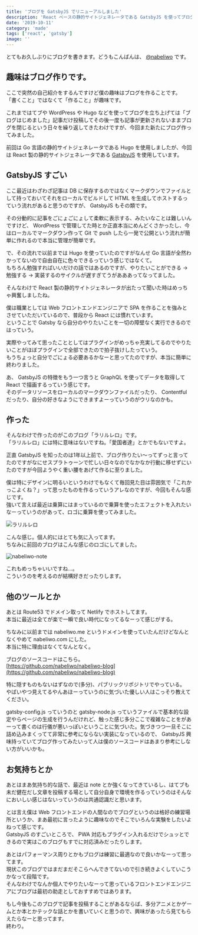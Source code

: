 ```yaml
---
title: 'ブログを GatsbyJS でリニューアルしました'
description: 'React ベースの静的サイトジェネレータである GatsbyJS を使ってブログを作り直したので解説。'
date: '2019-10-11'
category: 'made'
tags: ['react', 'gatsby']
image: ''
---
```


とてもお久しぶりにブログを書きます。どうもこんばんは、 [@nabeliwo](https://twitter.com/nabeliwo) です。

## 趣味はブログ作りです。

ここで突然の自己紹介をするんですけど僕の趣味はブログを作ることです。  
「書くこと」ではなくて「作ること」が趣味です。

これまではてブや WordPress や Hugo などを使ってブログを立ち上げては「ブログはじめました」記事だけ投稿してその後一度も記事が更新されないままブログを閉じるという日々を繰り返してきたわけですが、今回また新たにブログ作ってみました。

前回は Go 言語の静的サイトジェネレータである Hugo を使用しましたが、今回は React 製の静的サイトジェネレータである [GatsbyJS](https://www.gatsbyjs.org/) を使用しています。

## GatsbyJS すごい

ここ最近はわざわざ記事は DB に保存するのではなくマークダウンでファイルとして持っておいてそれをローカルでビルドして HTML を生成してホストするっていう流れがあると思うのですが、 GatsbyJS もその類です。

その分動的に記事をごにょごにょして柔軟に表示する、みたいなことは難しいんですけど、 WordPress で管理してた時とか正直本当にめんどくさかったし、今はローカルでマークダウン作って Git で push したら一発で公開という流れが簡単に作れるので本当に管理が簡単です。

で、その流れで以前までは Hugo を使っていたのですがなんせ Go 言語が全然わかってないので自由自在に色々できるっていう感じではなくて。  
もちろん勉強すればいいだけの話ではあるのですが、やりたいことができる -> 勉強する -> 実装するのサイクルが遅すぎてうがあああってなってました。

そんなわけで React 製の静的サイトジェネレータが出たって聞いた時はめっちゃ興奮しましたね。

僕は職業としては Web フロントエンドエンジニアで SPA を作ることを強みとさせていただいているので、普段から React には慣れています。  
ということで Gatsby なら自分のやりたいことを一切の障壁なく実行できるのではっていう。

実際やってみて思ったこととしてはプラグインがめっちゃ充実してるのでやりたいことがほぼプラグインで全部できたので拍子抜けしたっていう。  
もうちょっと自分でごにょる必要あるかなーと思ってたのですが、本当に簡単に終わりました。

あ、 GatsbyJS の特徴をもう一つ言うと GraphQL を使ってデータを取得して React で描画するっていう感じです。  
そのデータリソースをローカルのマークダウンファイルだったり、 Contentful だったり、自分の好きなようにできますよーっていうのがウリなのかも。

## 作った

そんなわけで作ったのがこのブログ「ラリルレロ」です。  
「ラリルレロ」には特に意味はないですね。「愛国者達」とかでもないですよ。

正直 GatsbyJS を知ったのは1年以上前で、ブログ作りたい〜ってずっと言ってたのですがなにせスプラトゥーンで忙しい日々なのでなかなか行動に移せずにいたのですが今回ようやく重い腰をあげて作るに至りました。

僕は特にデザインに明るいというわけでもなくて毎回見た目は雰囲気で「これかっこよくね？」って思ったものを作るっていうアレなのですが、今回もそんな感じです。  
強いて言えば最近は乗算にはまっているので乗算を使ったエフェクトを入れたいなーっていうのがあって、ロゴに乗算を使ってみました。

![ラリルレロ](/images/blog/2019/10/renewal-blog/01.gif 'ラリルレロ')

こんな感じ。個人的にはとても気に入ってます。  
ちなみに前回のブログはこんな感じのロゴにしてました。

![nabeliwo-note](/images/blog/2019/10/renewal-blog/02.gif 'nabeliwo-note')

これもめっちゃいいですね…。  
こういうのを考えるのが結構好きだったりします。

## 他のツールとか

あとは Route53 でドメイン取って Netlify でホストしてます。  
本当に最近は全てが楽で一瞬で良い時代になってるなーって感じがする。

ちなみに以前までは nabeliwo.me というドメインを使っていたんだけどなんとなくやめて nabeliwo.com にした。  
本当に特に理由はなくてなんとなく。

ブログのソースコードはこちら。  
[https://github.com/nabeliwo/nabeliwo-blog](https://github.com/nabeliwo/nabeliwo-blog)

特に隠すものもないはずなので(多分)、パブリックリポジトリでやっている。  
やばいやつ見えてるやんあほーっていうのに気づいた優しい人はこっそり教えてください。

gatsby-config.js っていうのと gatsby-node.js っていうファイルで基本的な設定やらページの生成を行うんだけれど、触った感じ多分ここで複雑なことをがあーって書くのは行儀が悪いっぽいということに気づいた。気づきつつ一旦そこに詰め込みまくってて非常に参考にならない実装になっているので、 GatsbyJS 興味持っていてブログ作ってみたいって人は僕のソースコードはあまり参考にしない方がいいかも。

## お気持ちとか

あとはまあ気持ち的な話で、最近は note とか強くなってきているし、はてブも未だ健在だし文章を投稿する場として自分自身で環境を作るっていうのはそんなにおいしい感じはないっていうのは共通認識だと思います。

とは言え僕は Web フロントエンドの人間なのでブログというのは格好の練習場所というか、まあ最初に言ったように趣味なのでそこでいろんな実験をしたいよねって感じです。  
GatsbyJS のすごいところで、 PWA 対応もプラグイン入れるだけでシュッとできるので実はこのブログもすでに対応済みだったりします。

あとはパフォーマンス周りとかもブログは練習に最適なので良いかなーって思ってます。  
現状このブログではまだまだそこらへんできてないので引き続きよくしていこうかなって段階です。  
そんなわけでなんか個人でやりたいなーって思っているフロントエンドエンジニアにブログは最初の助走としておすすめではあります。

もし今後もこのブログで記事を投稿することがあるならば、多分アニメとかゲームとか本とかテックな話とかを書いていくと思うので、興味があったら見てもらえたらなーと思ってます。  
終わり。
